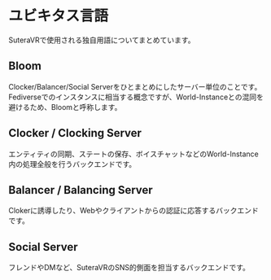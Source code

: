 # ユビキタス言語

SuteraVRで使用される独自用語についてまとめています。

## Bloom

Clocker/Balancer/Social Serverをひとまとめにしたサーバー単位のことです。
Fediverseでのインスタンスに相当する概念ですが、World-Instanceとの混同を避けるため、Bloomと呼称します。

## Clocker / Clocking Server

エンティティの同期、ステートの保存、ボイスチャットなどのWorld-Instance内の処理全般を行うバックエンドです。

## Balancer / Balancing Server

Clokerに誘導したり、Webやクライアントからの認証に応答するバックエンドです。

## Social Server

フレンドやDMなど、SuteraVRのSNS的側面を担当するバックエンドです。

